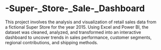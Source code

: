 # -Super-_Store-_Sale-_Dashboard
This project involves the analysis and visualization of retail sales data from a fictional Super Store for the year 2015. Using Excel and Power BI, the dataset was cleaned, analyzed, and transformed into an interactive dashboard to uncover trends in sales performance, customer segments, regional contributions, and shipping methods.
